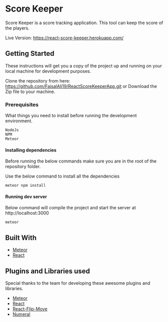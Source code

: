 # Score Keeper

Score Keeper is a score tracking application. This tool can keep the score of the players.

Live Version: https://react-score-keeper.herokuapp.com/

## Getting Started

These instructions will get you a copy of the project up and running on your local machine for development purposes.

Clone the repository from here: https://github.com/FaisalAli19/ReactScoreKeeperApp.git or Download the Zip file to your machine.

### Prerequisites

What things you need to install before running the development environment.

```
NodeJs
NPM 
Meteor
```

#### Installing dependencies

Before running the below commands make sure you are in the root of the repository folder.

Use the below command to install all the dependencies

```
meteor npm install
```

#### Running dev server

Below command will compile the project and start the server at http://localhost:3000 

```
meteor
```

## Built With

* [Meteor](https://www.meteor.com/)
* [React](https://facebook.github.io/react/)

## Plugins and Libraries used 

Special thanks to the team for developing these awesome plugins and libraries.

* [Meteor](https://www.meteor.com/)
* [React](https://facebook.github.io/react/)
* [React-Flip-Move](https://joshwcomeau.github.io/react-flip-move/examples/#/?_k=k6n0ym)
* [Numeral](http://numeraljs.com/)